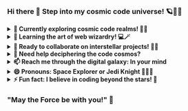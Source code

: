 ### Hi there 👋 Step into my cosmic code universe! 🪐🚀💫

<details>
  <summary><b>🔭 Currently exploring cosmic code realms! 🚀🌌</b></summary>
  <i>I'm currently exploring the mysteries of cosmic code realms and creating exciting online experiences.</i>
</details>

<details>
  <summary><b>🌱 Learning the art of web wizardry! 💻🪄</b></summary>
  <i>I'm constantly learning the art of being a web wizard and bringing design to life with HTML, CSS, and JavaScript.</i>
</details>

<details>
  <summary><b>👯 Ready to collaborate on interstellar projects! 🌠🚀 </b></summary>
  <i>I look forward to collaborating on interstellar projects in web development and multimedia design.</i>
</details>

<details>
  <summary><b>🤔 Need help deciphering the code cosmos? </b></summary>
  <i>If you need help deciphering the code cosmos, I'm here to assist!</i>
</details>

<details>
  <summary><b>📫 Reach me through the digital galaxy: In your mind</b></summary>
  <i>You can reach me throughout the digital galaxy by contacting me through the force.</i>
</details>

<details>
  <summary><b>😄 Pronouns: Space Explorer or Jedi Knight 🌌👨‍🚀</b></summary>
  <i>You can call me "Space Explorer" or "Jedi Knight."!</i>
</details>

<details>
  <summary><b>⚡ Fun fact: I believe in coding beyond the stars! 🌟</b></summary>
  <i>Fun fact: I believe in coding beyond the stars and creating magical digital worlds! 🪐✨</i>
</details>

### "May the Force be with you!" 🌟
<!---**emilroed/emilroed** is a ✨ _special_ ✨ repository because its `README.md` (this file) appears on your GitHub profile.--->
